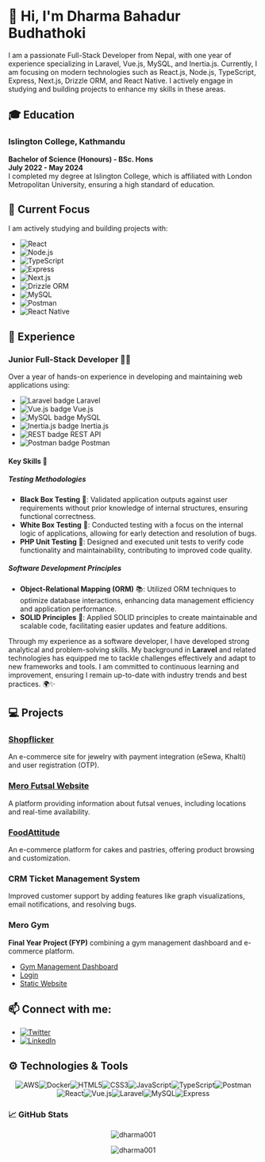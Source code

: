 # 👋 Hi, I'm Dharma Bahadur Budhathoki

I am a passionate Full-Stack Developer from Nepal, with one year of experience specializing in Laravel, Vue.js, MySQL, and Inertia.js. Currently, I am focusing on modern technologies such as React.js, Node.js, TypeScript, Express, Next.js, Drizzle ORM, and React Native. I actively engage in studying and building projects to enhance my skills in these areas.

## 🎓 Education

### Islington College, Kathmandu
**Bachelor of Science (Honours) - BSc. Hons**  
**July 2022 - May 2024**  
I completed my degree at Islington College, which is affiliated with London Metropolitan University, ensuring a high standard of education.

## 🚀 Current Focus

I am actively studying and building projects with:
- ![React](https://img.shields.io/badge/React-61DAFB?style=flat&logo=react&logoColor=black)
- ![Node.js](https://img.shields.io/badge/Node.js-8CC84B?style=flat&logo=node.js&logoColor=white)
- ![TypeScript](https://img.shields.io/badge/TypeScript-007ACC?style=flat&logo=typescript&logoColor=white)
- ![Express](https://img.shields.io/badge/Express.js-404D59?style=flat&logo=express&logoColor=white)
- ![Next.js](https://img.shields.io/badge/Next.js-000000?style=flat&logo=next.js&logoColor=white)
- ![Drizzle ORM](https://img.shields.io/badge/Drizzle-2D2926?style=flat&logo=drizzle&logoColor=white)
- ![MySQL](https://img.shields.io/badge/MySQL-4479A1?style=flat&logo=mysql&logoColor=white)
- ![Postman](https://img.shields.io/badge/Postman-FBA921?style=flat&logo=postman&logoColor=white)
- ![React Native](https://img.shields.io/badge/React_Native-61DAFB?style=flat&logo=react-native&logoColor=black)
  
<section>
  <h2>💼 Experience</h2>

  <div>
    <h3>Junior Full-Stack Developer 👨‍💻</h3>
    <p>Over a year of hands-on experience in developing and maintaining web applications using:</p>
    <ul>
      <li><img src="https://img.shields.io/badge/Laravel-FF2D20?style=flat&logo=laravel&logoColor=white" alt="Laravel badge"> Laravel</li>
      <li><img src="https://img.shields.io/badge/Vue.js-42b883?style=flat&logo=vue.js&logoColor=white" alt="Vue.js badge"> Vue.js</li>
      <li><img src="https://img.shields.io/badge/MySQL-4479A1?style=flat&logo=mysql&logoColor=white" alt="MySQL badge"> MySQL</li>
      <li><img src="https://img.shields.io/badge/Inertia.js-4B5563?style=flat&logo=inertia&logoColor=white" alt="Inertia.js badge"> Inertia.js</li>
      <li><img src="https://img.shields.io/badge/REST-2D2926?style=flat&logo=rest&logoColor=white" alt="REST badge"> REST API</li>
      <li><img src="https://img.shields.io/badge/Postman-FBA921?style=flat&logo=postman&logoColor=white" alt="Postman badge"> Postman</li>
    </ul>
  </div>

  <h4>Key Skills 🌟</h4>

  <div>
    <h5>Testing Methodologies</h5>
    <ul>
      <li><strong>Black Box Testing</strong> 🖤: Validated application outputs against user requirements without prior knowledge of internal structures, ensuring functional correctness.</li>
      <li><strong>White Box Testing</strong> 🤍: Conducted testing with a focus on the internal logic of applications, allowing for early detection and resolution of bugs.</li>
      <li><strong>PHP Unit Testing</strong> 🧪: Designed and executed unit tests to verify code functionality and maintainability, contributing to improved code quality.</li>
    </ul>
  </div>

  <div>
    <h5>Software Development Principles</h5>
    <ul>
      <li><strong>Object-Relational Mapping (ORM)</strong> 📚: Utilized ORM techniques to optimize database interactions, enhancing data management efficiency and application performance.</li>
      <li><strong>SOLID Principles</strong> 🔑: Applied SOLID principles to create maintainable and scalable code, facilitating easier updates and feature additions.</li>
    </ul>
  </div>

  <p>Through my experience as a software developer, I have developed strong analytical and problem-solving skills. My background in <strong>Laravel</strong> and related technologies has equipped me to tackle challenges effectively and adapt to new frameworks and tools. I am committed to continuous learning and improvement, ensuring I remain up-to-date with industry trends and best practices. 🌍✨</p>
</section>

## 💻 Projects

### [Shopflicker](https://shopflickernepal.com/)
An e-commerce site for jewelry with payment integration (eSewa, Khalti) and user registration (OTP).

### [Mero Futsal Website](https://merofutsal.com/)
A platform providing information about futsal venues, including locations and real-time availability.

### [FoodAttitude](https://food-attitude.com/)
An e-commerce platform for cakes and pastries, offering product browsing and customization.

### CRM Ticket Management System
Improved customer support by adding features like graph visualizations, email notifications, and resolving bugs.

### Mero Gym
**Final Year Project (FYP)** combining a gym management dashboard and e-commerce platform.
- [Gym Management Dashboard](http://18.143.37.194:5004/)  
- [Login](http://57.181.16.868000/login)  
- [Static Website](https://herculesgymcenter.netlify.app/)

## 📫 Connect with me:

- [![Twitter](https://img.shields.io/badge/Twitter-1DA1F2?style=flat&logo=twitter&logoColor=white)](https://x.com/cyogesh14)
- [![LinkedIn](https://img.shields.io/badge/LinkedIn-0077B5?style=flat&logo=linkedin&logoColor=white)](https://linkedin.com/in/dharma-bahadur-budhathoki)

## ⚙️ Technologies & Tools

<div style="display: flex; flex-wrap: wrap; justify-content: center;">
    <img src="https://img.shields.io/badge/AWS-232F3E?style=flat&logo=amazonaws&logoColor=white" alt="AWS" />
    <img src="https://img.shields.io/badge/Docker-2496ED?style=flat&logo=docker&logoColor=white" alt="Docker" />
    <img src="https://img.shields.io/badge/HTML5-E34F26?style=flat&logo=html5&logoColor=white" alt="HTML5" />
    <img src="https://img.shields.io/badge/CSS3-1572B6?style=flat&logo=css3&logoColor=white" alt="CSS3" />
    <img src="https://img.shields.io/badge/JavaScript-F7DF1E?style=flat&logo=javascript&logoColor=black" alt="JavaScript" />
    <img src="https://img.shields.io/badge/TypeScript-007ACC?style=flat&logo=typescript&logoColor=white" alt="TypeScript" />
    <img src="https://img.shields.io/badge/Postman-FBA921?style=flat&logo=postman&logoColor=white" alt="Postman" />
    <img src="https://img.shields.io/badge/React-61DAFB?style=flat&logo=react&logoColor=black" alt="React" />
    <img src="https://img.shields.io/badge/Vue.js-42b883?style=flat&logo=vue.js&logoColor=white" alt="Vue.js" />
    <img src="https://img.shields.io/badge/Laravel-FF2D20?style=flat&logo=laravel&logoColor=white" alt="Laravel" />
    <img src="https://img.shields.io/badge/MySQL-4479A1?style=flat&logo=mysql&logoColor=white" alt="MySQL" />
    <img src="https://img.shields.io/badge/Express-404D59?style=flat&logo=express&logoColor=white" alt="Express" />
</div>

<h3 align="left">📈 GitHub Stats</h3>
<p align="center">
<img src="https://github-readme-stats.vercel.app/api?username=dharma001&show_icons=true&locale=en" alt="dharma001" />
</p>
<p align="center">
<img src="https://github-readme-stats.vercel.app/api/top-langs?username=dharma001&show_icons=true&locale=en&layout=compact" alt="dharma001" />
</p>

